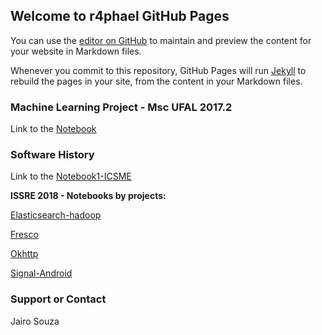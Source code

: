 ## Welcome to r4phael GitHub Pages

You can use the [editor on GitHub](https://github.com/r4phael/r4phael.github.io/edit/master/index.md) to maintain and preview the content for your website in Markdown files.

Whenever you commit to this repository, GitHub Pages will run [Jekyll](https://jekyllrb.com/) to rebuild the pages in your site, from the content in your Markdown files.

### Machine Learning Project - Msc UFAL 2017.2

Link to the [Notebook](notebooks/RNotebook_mlufal201702.nb.html)

### Software History

Link to the [Notebook1-ICSME](notebooks/RNotebook_sc_meeting13032018.nb.html)

**ISSRE 2018 - Notebooks by projects:**

[Elasticsearch-hadoop](notebooks/ISSRE/RNotebook-ISSRE-Elasticsearch-hadoop.nb.html)

[Fresco](notebooks/ISSRE/RNotebook-ISSRE-Fresco.nb.html)

[Okhttp](notebooks/ISSRE/RNotebook-ISSRE-Okhttp.nb.html)

[Signal-Android](notebooks/ISSRE/RNotebook-ISSRE-Signal-Android.nb.html)


### Support or Contact
Jairo Souza
